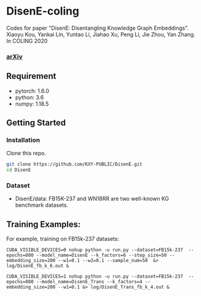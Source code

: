 # DisenE-coling

Codes for paper "DisenE: Disentangling Knowledge Graph Embeddings".<br>
Xiaoyu Kou, Yankai Lin, Yuntao Li, Jiahao Xu, Peng Li, Jie Zhou, Yan Zhang.<br>
In COLING 2020
### [arXiv](https://arxiv.org/abs/2010.14730)


## Requirement

* pytorch: 1.6.0
* python: 3.6
* numpy: 1.18.5

## Getting Started

### Installation

Clone this repo.

```bash
git clone https://github.com/KXY-PUBLIC/DisenE.git
cd DisenE
```

### Dataset

- DisenE/data: FB15K-237 and WN18RR are two well-known KG benchmark datasets. 


## Training Examples:

For example, training on FB15k-237 datasets:
```
CUDA_VISIBLE_DEVICES=0 nohup python -u run.py --dataset=FB15k-237  --epochs=800 --model_name=DisenE --k_factors=6 --step_size=50 --embedding_size=200 --w1=0.1 --w2=0.1 --sample_num=50  &> log/DisenE_fb_k_6.out &

CUDA_VISIBLE_DEVICES=1 nohup python -u run.py --dataset=FB15k-237  --epochs=800 --model_name=DisenE_Trans --k_factors=4 --embedding_size=200 --w1=0.1 &> log/DisenE_Trans_fb_k_4.out &
```

 